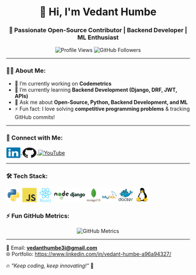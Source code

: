 <h1 align="center">👋 Hi, I'm Vedant Humbe</h1>
<h3 align="center">🚀 Passionate Open-Source Contributor | Backend Developer | ML Enthusiast</h3>

<p align="center">
  <img src="https://komarev.com/ghpvc/?username=vedantvijayhumbe&label=Profile%20views&color=0e75b6&style=flat" alt="Profile Views" />
  <img src="https://img.shields.io/github/followers/vedantvijayhumbe?label=Followers&style=social" alt="GitHub Followers" />
</p>

---

### 👨‍💻 About Me:
- 🔭 I’m currently working on **Codemetrics**  
- 🌱 I’m currently learning **Backend Development (Django, DRF, JWT, APIs)**  
- 💬 Ask me about **Open-Source, Python, Backend Development, and ML**  
- ⚡ Fun fact: I love solving **competitive programming problems** & tracking GitHub commits!  

---

### 🚀 Connect with Me:
<p align="left">
  <a href="https://www.linkedin.com/in/vedant-humbe" target="_blank">
    <img align="center" src="https://raw.githubusercontent.com/devicons/devicon/master/icons/linkedin/linkedin-original.svg" alt="LinkedIn" height="30" width="40" />
  </a>
  <a href="https://github.com/vedantvijayhumbe" target="_blank">
    <img align="center" src="https://raw.githubusercontent.com/devicons/devicon/master/icons/github/github-original.svg" alt="GitHub" height="30" width="40" />
  </a>
  <a href="https://www.youtube.com/@VedHumbe" target="_blank">
    <img align="center" src="https://raw.githubusercontent.com/rahuldkjain/github-profile-readme-generator/master/src/images/icons/Social/youtube.svg" alt="YouTube" height="30" width="40" />
  </a>
</p>

---

### 🛠️ Tech Stack:
<p align="left">
  <img src="https://raw.githubusercontent.com/devicons/devicon/master/icons/python/python-original.svg" alt="Python" width="40" height="40"/>
  <img src="https://raw.githubusercontent.com/devicons/devicon/master/icons/javascript/javascript-original.svg" alt="JavaScript" width="40" height="40"/>
  <img src="https://raw.githubusercontent.com/devicons/devicon/master/icons/react/react-original-wordmark.svg" alt="React" width="40" height="40"/>
  <img src="https://raw.githubusercontent.com/devicons/devicon/master/icons/nodejs/nodejs-original-wordmark.svg" alt="Node.js" width="40" height="40"/>
  <img src="https://raw.githubusercontent.com/devicons/devicon/master/icons/django/django-plain-wordmark.svg" alt="Django" width="40" height="40"/>
  <img src="https://raw.githubusercontent.com/devicons/devicon/master/icons/mongodb/mongodb-original-wordmark.svg" alt="MongoDB" width="40" height="40"/>
  <img src="https://raw.githubusercontent.com/devicons/devicon/master/icons/mysql/mysql-original-wordmark.svg" alt="MySQL" width="40" height="40"/>
  <img src="https://raw.githubusercontent.com/devicons/devicon/master/icons/docker/docker-original-wordmark.svg" alt="Docker" width="40" height="40"/>
  <img src="https://raw.githubusercontent.com/devicons/devicon/master/icons/linux/linux-original.svg" alt="Linux" width="40" height="40"/>
</p>

### ⚡ Fun GitHub Metrics:
<p align="center">
  <img src="https://github-profile-summary-cards.vercel.app/api/cards/profile-details?username=vedantvijayhumbe&theme=radical" alt="GitHub Metrics" />
</p>

---
💌 Email: **vedanthumbe3i@gmail.com**  
🌐 Portfolio: https://www.linkedin.com/in/vedant-humbe-a96a94327/

🔥 _"Keep coding, keep innovating!"_ 🚀
